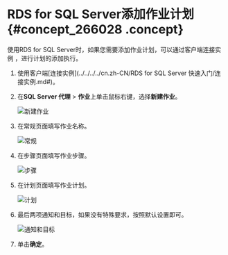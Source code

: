# RDS for SQL Server添加作业计划 {#concept_266028 .concept}

使用RDS for SQL Server时，如果您需要添加作业计划，可以通过客户端连接实例 ，进行计划的添加执行。

1.  使用客户端[连接实例](../../../../cn.zh-CN/RDS for SQL Server 快速入门/连接实例.md#)。
2.  在**SQL Server 代理** \> **作业**上单击鼠标右键，选择**新建作业**。

    ![新建作业](http://static-aliyun-doc.oss-cn-hangzhou.aliyuncs.com/assets/img/8334/155797351947370_zh-CN.png)

3.  在常规页面填写作业名称。

    ![常规](http://static-aliyun-doc.oss-cn-hangzhou.aliyuncs.com/assets/img/8334/155797351947372_zh-CN.png)

4.  在步骤页面填写作业步骤。

    ![步骤](http://static-aliyun-doc.oss-cn-hangzhou.aliyuncs.com/assets/img/8334/155797351947373_zh-CN.png)

5.  在计划页面填写作业计划。

    ![计划](http://static-aliyun-doc.oss-cn-hangzhou.aliyuncs.com/assets/img/8334/155797351947374_zh-CN.png)

6.  最后两项通知和目标，如果没有特殊要求，按照默认设置即可。

    ![通知和目标](http://static-aliyun-doc.oss-cn-hangzhou.aliyuncs.com/assets/img/8334/155797351947375_zh-CN.png)

7.  单击**确定**。

